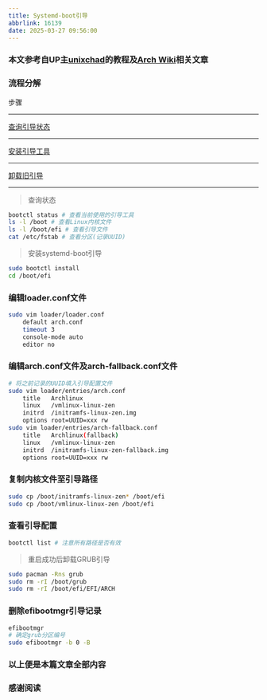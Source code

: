 ```yaml
---
title: Systemd-boot引导
abbrlink: 16139
date: 2025-03-27 09:56:00
---
```


### 本文参考自UP主[unixchad](https://www.bilibili.com/video/BV1kdLqzeEBA/?spm_id_from=333.337.search-card.all.click)的教程及[Arch Wiki](https://wiki.archlinuxcn.org/wiki/Systemd-boot)相关文章

### 流程分解

步骤

---

[查询引导状态](Systemd-boot%E5%BC%95%E5%AF%BC%2022db526f61fd80ee980bf52689b4a722.md)

---

[安装引导工具](Systemd-boot%E5%BC%95%E5%AF%BC%2022db526f61fd80ee980bf52689b4a722.md)

---

[卸载旧引导](Systemd-boot%E5%BC%95%E5%AF%BC%2022db526f61fd80ee980bf52689b4a722.md)

---

> 查询状态
> 

```bash
bootctl status # 查看当前使用的引导工具
ls -l /boot # 查看Linux内核文件
ls -l /boot/efi # 查看引导文件
cat /etc/fstab # 查看分区(记录UUID)
```

> 安装systemd-boot引导
> 

```bash
sudo bootctl install
cd /boot/efi
```

### 编辑loader.conf文件

```bash
sudo vim loader/loader.conf
    default arch.conf
    timeout 3
    console-mode auto
    editor no
```

### 编辑arch.conf文件及arch-fallback.conf文件

```bash
# 将之前记录的UUID填入引导配置文件
sudo vim loader/entries/arch.conf
    title   Archlinux
    linux   /vmlinux-linux-zen
    initrd  /initramfs-linux-zen.img
    options root=UUID=xxx rw
sudo vim loader/entries/arch-fallback.conf
    title   Archlinux(fallback)
    linux   /vmlinux-linux-zen
    initrd  /initramfs-linux-zen-fallback.img
    options root=UUID=xxx rw
```

### 复制内核文件至引导路径

```bash
sudo cp /boot/initramfs-linux-zen* /boot/efi
sudo cp /boot/vmlinux-linux-zen /boot/efi
```

### 查看引导配置

```bash
bootctl list # 注意所有路径是否有效
```

> 重启成功后卸载GRUB引导
> 

```bash
sudo pacman -Rns grub
sudo rm -rI /boot/grub
sudo rm -rI /boot/efi/EFI/ARCH
```

### 删除efibootmgr引导记录

```bash
efibootmgr
# 确定grub分区编号
sudo efibootmgr -b 0 -B
```

### 以上便是本篇文章全部内容

### 感谢阅读